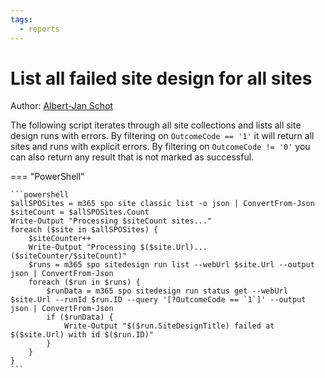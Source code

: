 ```yaml
---
tags:
  - reports
---
```


# List all failed site design for all sites

Author: [Albert-Jan Schot](https://www.cloudappie.nl/failed-sitedesigns-clim365/)

The following script iterates through all site collections and lists all site design runs with errors. By filtering on `OutcomeCode == '1'` it will return all sites and runs with explicit errors. By filtering on `OutcomeCode != '0'` you can also return any result that is not marked as successful.

=== "PowerShell"

    ```powershell
    $allSPOSites = m365 spo site classic list -o json | ConvertFrom-Json
    $siteCount = $allSPOSites.Count
    Write-Output "Processing $siteCount sites..."
    foreach ($site in $allSPOSites) {
        $siteCounter++
        Write-Output "Processing $($site.Url)... ($siteCounter/$siteCount)"
        $runs = m365 spo sitedesign run list --webUrl $site.Url --output json | ConvertFrom-Json
        foreach ($run in $runs) {
            $runData = m365 spo sitedesign run status get --webUrl $site.Url --runId $run.ID --query '[?OutcomeCode == `1`]' --output json | ConvertFrom-Json
            if ($runData) {
                Write-Output "$($run.SiteDesignTitle) failed at $($site.Url) with id $($run.ID)"
            }
        }
    }
    ```
